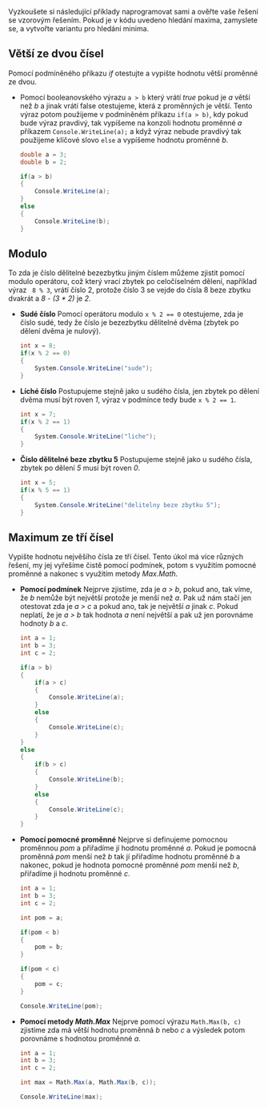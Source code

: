 Vyzkoušete si následující příklady naprogramovat sami a ověřte vaše řešení se vzorovým řešením. Pokud je v kódu uvedeno hledání maxima, zamyslete se, a vytvořte variantu pro hledání minima.

## Větší ze dvou čísel
Pomocí podmíněného příkazu *if* otestujte a vypište hodnotu větší proměnné ze dvou.
* Pomocí booleanovského výrazu ```a > b``` který vrátí *true* pokud je *a* větší než *b* a jinak vrátí false otestujeme, která z proměnných je větší. Tento výraz potom použijeme v podmíněném příkazu ```if(a > b)```, kdy pokud bude výraz pravdivý, tak vypíšeme na konzoli hodnotu proměnné *a* příkazem  ```Console.WriteLine(a);``` a když výraz nebude pravdivý tak použijeme klíčové slovo ```else``` a vypíšeme hodnotu proměnné *b*.

    ```c#
    double a = 3;
    double b = 2;

    if(a > b)
    {
        Console.WriteLine(a);
    }
    else
    {
        Console.WriteLine(b);
    }
    ```

## Modulo
To zda je číslo dělitelné bezezbytku jiným číslem můžeme zjistit pomocí modulo operátoru, což který vrací zbytek po celočíselném dělení, například výraz ``` 8 % 3```, vrátí číslo 2, protože číslo 3 se vejde do čísla 8 beze zbytku dvakrát a *8 - (3 * 2)* je *2*.

* **Sudé číslo** Pomocí operátoru modulo ```x % 2 == 0``` otestujeme, zda je číslo sudé, tedy že číslo je bezezbytku dělitelné dvěma (zbytek po dělení dvěma je nulový).

    ```c#
    int x = 8;
    if(x % 2 == 0)
    {
        System.Console.WriteLine("sude");
    }
    ```
   
* **Líché číslo** Postupujeme stejně jako u sudého čísla, jen zbytek po dělení dvěma musí být roven *1*, výraz v podmínce tedy bude ```x % 2 == 1```.

    ```c#
    int x = 7;
    if(x % 2 == 1)
    {
        System.Console.WriteLine("liche");
    }
    ```
* **Číslo dělitelné beze zbytku 5** Postupujeme stejně jako u sudého čísla, zbytek po dělení *5* musí být roven *0*.

    ```c#
    int x = 5;
    if(x % 5 == 1)
    {
        System.Console.WriteLine("delitelny beze zbytku 5");
    }
    ```
## Maximum ze tří čísel
Vypište hodnotu nejvěšího čísla ze tří čísel. Tento úkol má více různých řešení, my jej vyřešíme čistě pomocí podmínek, potom s využitím pomocné proměnné a nakonec s využitím metody *Max.Math*.

* **Pomocí podmínek** Nejprve zjistíme, zda je *a > b*, pokud ano, tak víme, že *b* nemůže být největší protože je menší než *a*. Pak už nám stačí jen otestovat zda je *a > c* a pokud ano, tak je největší *a* jinak *c*. Pokud neplatí, že je *a > b* tak hodnota *a* není největší a pak už jen porovnáme hodnoty *b* a *c*.

    ```c#
    int a = 1;
    int b = 3;
    int c = 2;

    if(a > b)
    {
        if(a > c)
        {
            Console.WriteLine(a);
        }
        else
        {
            Console.WriteLine(c);
        }        
    } 
    else
    {
        if(b > c)
        {
            Console.WriteLine(b);
        }
        else
        {
            Console.WriteLine(c);
        }
    }
    ```
* **Pomocí pomocné proměnné** Nejprve si definujeme pomocnou proměnnou *pom* a přiřadíme jí hodnotu proměnné *a*. Pokud je pomocná proměnná *pom* menší než *b* tak jí přiřadíme hodnotu proměnné *b* a nakonec, pokud je hodnota pomocné proměnné *pom* menší než *b*, přiřadíme ji hodnotu proměnné *c*.

    ```c#
    int a = 1;
    int b = 3;
    int c = 2;

    int pom = a;

    if(pom < b)
    {
        pom = b;
    }

    if(pom < c)
    {
        pom = c;
    }

    Console.WriteLine(pom);
    ```
* **Pomocí metody *Math.Max*** Nejprve pomocí výrazu ```Math.Max(b, c)``` zjistíme zda má větší hodnotu proměnná *b* nebo *c* a výsledek potom porovnáme s hodnotou proměnné *a*.

    ```c#
    int a = 1;
    int b = 3;
    int c = 2;

    int max = Math.Max(a, Math.Max(b, c));

    Console.WriteLine(max);
    ```